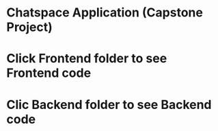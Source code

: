 # Chatspace Application (Capstone Project)

# Click Frontend folder to see Frontend code 
# Clic Backend folder to see Backend code

 
